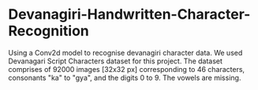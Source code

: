 # Devanagiri-Handwritten-Character-Recognition
Using a Conv2d model to recognise devanagiri character data. We used Devanagari Script Characters dataset for this project. The dataset comprises of 92000 images [32x32 px] corresponding to 46 characters, consonants "ka" to "gya", and the digits 0 to 9. The vowels are missing.
